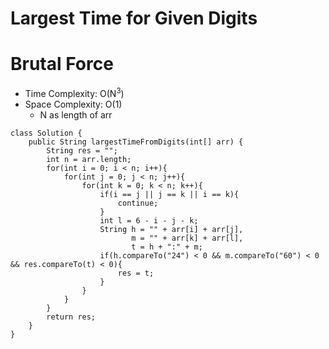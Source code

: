 # Largest Time for Given Digits
# Brutal Force
* Time Complexity: O(N<sup>3</sup>)
* Space Complexity: O(1)
	* N as length of arr
```
class Solution {
    public String largestTimeFromDigits(int[] arr) {
        String res = "";
        int n = arr.length;
        for(int i = 0; i < n; i++){
            for(int j = 0; j < n; j++){
                for(int k = 0; k < n; k++){
                    if(i == j || j == k || i == k){
                        continue;
                    }
                    int l = 6 - i - j - k;
                    String h = "" + arr[i] + arr[j],
                           m = "" + arr[k] + arr[l],
                           t = h + ":" + m;
                    if(h.compareTo("24") < 0 && m.compareTo("60") < 0 && res.compareTo(t) < 0){
                        res = t;
                    }
                }
            }
        }
        return res;
    }
} 
```